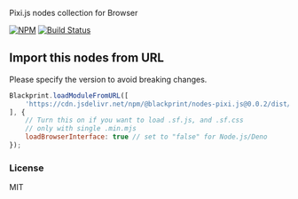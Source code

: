 Pixi.js nodes collection for Browser

[![NPM](https://img.shields.io/npm/v/@blackprint/nodes-pixi.js.svg)](https://www.npmjs.com/package/@blackprint/nodes-pixi.js)
[![Build Status](https://github.com/Blackprint/nodes-pixi.js/actions/workflows/build.yml/badge.svg?branch=main)](https://github.com/Blackprint/nodes-pixi.js/actions/workflows/build.yml)

## Import this nodes from URL
Please specify the version to avoid breaking changes.

```js
Blackprint.loadModuleFromURL([
	'https://cdn.jsdelivr.net/npm/@blackprint/nodes-pixi.js@0.0.2/dist/nodes-pixijs.mjs'
], {
	// Turn this on if you want to load .sf.js, and .sf.css
	// only with single .min.mjs
	loadBrowserInterface: true // set to "false" for Node.js/Deno
});
```

### License
MIT